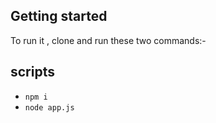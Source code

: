 
## Getting started

To run it , clone and run these two commands:-
## scripts
* `npm i`
* `node app.js`
